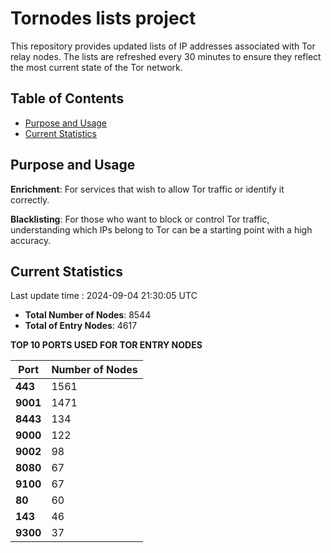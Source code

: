 # Tornodes lists project

This repository provides updated lists of IP addresses associated with Tor relay nodes. The lists are refreshed every 30 minutes to ensure they reflect the most current state of the Tor network.

## Table of Contents

- [Purpose and Usage](#purpose-and-usage)
- [Current Statistics](#current-statistics)


## Purpose and Usage

**Enrichment**: For services that wish to allow Tor traffic or identify it correctly.

**Blacklisting**: For those who want to block or control Tor traffic, understanding which IPs belong to Tor can be a starting point with a high accuracy.

## Current Statistics

Last update time : 2024-09-04 21:30:05 UTC

- **Total Number of Nodes**: 8544
- **Total of Entry Nodes**: 4617

**TOP 10 PORTS USED FOR TOR ENTRY NODES**

| **Port** | **Number of Nodes** |
|------|-----------------|
| **443**   | 1561  |
| **9001**   | 1471  |
| **8443**   | 134  |
| **9000**   | 122  |
| **9002**   | 98  |
| **8080**   | 67  |
| **9100**   | 67  |
| **80**   | 60  |
| **143**   | 46  |
| **9300**   | 37  |

